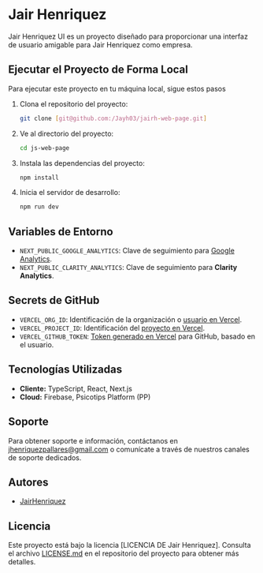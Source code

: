# Jair Henriquez

Jair Henriquez UI es un proyecto diseñado para proporcionar una interfaz de usuario amigable para Jair Henriquez como empresa.

## Ejecutar el Proyecto de Forma Local

Para ejecutar este proyecto en tu máquina local, sigue estos pasos

1. Clona el repositorio del proyecto:

   ```bash
   git clone [git@github.com:/Jayh03/jairh-web-page.git]
   ```

2. Ve al directorio del proyecto:

   ```bash
   cd js-web-page
   ```

3. Instala las dependencias del proyecto:

   ```bash
   npm install
   ```

4. Inicia el servidor de desarrollo:

   ```bash
   npm run dev
   ```

## Variables de Entorno

- `NEXT_PUBLIC_GOOGLE_ANALYTICS`: Clave de seguimiento para [Google Analytics](https://analytics.google.com/analytics/web/).
- `NEXT_PUBLIC_CLARITY_ANALYTICS`: Clave de seguimiento para **Clarity Analytics**.

## Secrets de GitHub

- `VERCEL_ORG_ID`: Identificación de la organización o [usuario en Vercel](https://vercel.com/account).
- `VERCEL_PROJECT_ID`: Identificación del [proyecto en Vercel](https://vercel.com/tu-usuario-de-vercel/jairh-web-page/settings).
- `VERCEL_GITHUB_TOKEN`: [Token generado en Vercel](https://vercel.com/account/tokens) para GitHub, basado en el usuario.

## Tecnologías Utilizadas

- **Cliente:** TypeScript, React, Next.js
- **Cloud:** Firebase, Psicotips Platform (PP)

## Soporte

Para obtener soporte e información, contáctanos en [jhenriquezpallares@gmail.com](mailto:jhenriquezpallares@gmail.com) o comunícate a través de nuestros canales de soporte dedicados.

## Autores

- [JairHenriquez](https://jairhenriquez.com/)

## Licencia

Este proyecto está bajo la licencia [LICENCIA DE Jair Henriquez]. Consulta el archivo [LICENSE.md](LICENSE.md) en el repositorio del proyecto para obtener más detalles.

